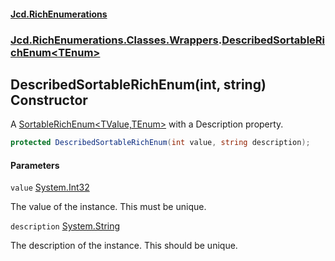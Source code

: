 #### [Jcd.RichEnumerations](index.md 'index')

### [Jcd.RichEnumerations.Classes.Wrappers](Jcd.RichEnumerations.Classes.Wrappers.md 'Jcd.RichEnumerations.Classes.Wrappers').[DescribedSortableRichEnum&lt;TEnum&gt;](Jcd.RichEnumerations.Classes.Wrappers.DescribedSortableRichEnum_TEnum_.md 'Jcd.RichEnumerations.Classes.Wrappers.DescribedSortableRichEnum<TEnum>')

## DescribedSortableRichEnum(int, string) Constructor

A [SortableRichEnum&lt;TValue,TEnum&gt;](Jcd.RichEnumerations.Classes.SortableRichEnum_TValue,TEnum_.md 'Jcd.RichEnumerations.Classes.SortableRichEnum<TValue,TEnum>') with a Description property.

```csharp
protected DescribedSortableRichEnum(int value, string description);
```

#### Parameters

<a name='Jcd.RichEnumerations.Classes.Wrappers.DescribedSortableRichEnum_TEnum_.DescribedSortableRichEnum(int,string).value'></a>

`value` [System.Int32](https://docs.microsoft.com/en-us/dotnet/api/System.Int32 'System.Int32')

The value of the instance. This must be unique.

<a name='Jcd.RichEnumerations.Classes.Wrappers.DescribedSortableRichEnum_TEnum_.DescribedSortableRichEnum(int,string).description'></a>

`description` [System.String](https://docs.microsoft.com/en-us/dotnet/api/System.String 'System.String')

The description of the instance. This should be unique.